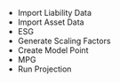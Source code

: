 - Import Liability Data
- Import Asset Data
- ESG
- Generate Scaling Factors
- Create Model Point
- MPG
- Run Projection